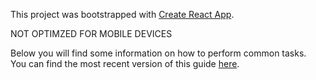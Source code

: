 This project was bootstrapped with [Create React App](https://github.com/facebookincubator/create-react-app).

NOT OPTIMZED FOR MOBILE DEVICES

Below you will find some information on how to perform common tasks.<br>
You can find the most recent version of this guide [here](https://github.com/facebookincubator/create-react-app/blob/master/packages/react-scripts/template/README.md).
